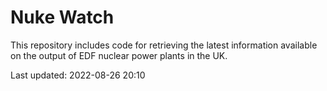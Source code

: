 # Nuke Watch

This repository includes code for retrieving the latest information available on the output of EDF nuclear power plants in the UK.

Last updated: 2022-08-26 20:10